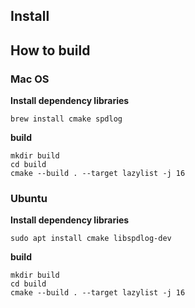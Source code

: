 ## Install


## How to build

### Mac OS

**Install dependency libraries**
```
brew install cmake spdlog
```

**build**
```
mkdir build
cd build
cmake --build . --target lazylist -j 16
```


### Ubuntu
**Install dependency libraries**
```
sudo apt install cmake libspdlog-dev
```

**build**
```
mkdir build
cd build
cmake --build . --target lazylist -j 16
```
